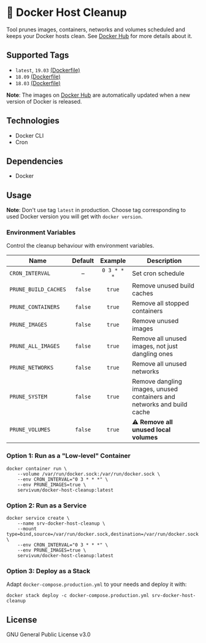 # 🧹 Docker Host Cleanup

Tool prunes images, containers, networks and volumes scheduled and keeps your Docker hosts clean. See 
[Docker Hub](https://hub.docker.com/r/servivum/docker-host-cleanup) for more details about it.

## Supported Tags

- `latest`, `19.03` [(Dockerfile)](https://github.com/servivum/docker-host-cleanup/blob/master/Dockerfile)
- `18.09` [(Dockerfile)](https://github.com/servivum/docker-host-cleanup/blob/master/Dockerfile-18.09)
- `18.03` [(Dockerfile)](https://github.com/servivum/docker-host-cleanup/blob/master/Dockerfile-18.03)

**Note**: The images on [Docker Hub](https://hub.docker.com/r/servivum/docker-host-cleanup/tags) are automatically updated when a new version of Docker is released.

## Technologies

- Docker CLI
- Cron

## Dependencies

- Docker

## Usage

**Note**: Don't use tag `latest` in production. Choose tag corresponding to used Docker version you will get with `docker version`.

### Environment Variables

Control the cleanup behaviour with environment variables.

| **Name** | **Default**| **Example** | **Description** |
| --- | :---: | :---: | --- |
| `CRON_INTERVAL` | – | `0 3 * * *` | Set cron schedule |
| `PRUNE_BUILD_CACHES` | `false` | `true` | Remove unused build caches |
| `PRUNE_CONTAINERS` | `false` | `true` | Remove all stopped containers |
| `PRUNE_IMAGES` | `false` | `true` | Remove unused images |
| `PRUNE_ALL_IMAGES` | `false` | `true` | Remove all unused images, not just dangling ones |
| `PRUNE_NETWORKS` | `false` | `true` | Remove all unused networks |
| `PRUNE_SYSTEM` | `false` | `true` | Remove dangling images, unused containers and networks and build cache |
| `PRUNE_VOLUMES` | `false` | `true` | ⚠️ **Remove all unused local volumes** |

### Option 1: Run as a "Low-level" Container

```
docker container run \
    --volume /var/run/docker.sock:/var/run/docker.sock \
    --env CRON_INTERVAL="0 3 * * *" \
    --env PRUNE_IMAGES=true \
    servivum/docker-host-cleanup:latest
```

### Option 2: Run as a Service

```
docker service create \
    --name srv-docker-host-cleanup \
    --mount type=bind,source=/var/run/docker.sock,destination=/var/run/docker.sock \
    --env CRON_INTERVAL="0 3 * * *" \
    --env PRUNE_IMAGES=true \
    servivum/docker-host-cleanup:latest
```

### Option 3: Deploy as a Stack

Adapt `docker-compose.production.yml` to your needs and deploy it with:

```
docker stack deploy -c docker-compose.production.yml srv-docker-host-cleanup
```

## License

GNU General Public License v3.0